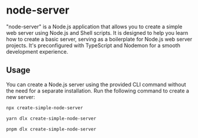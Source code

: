 # node-server

"node-server" is a Node.js application that allows you to create a simple web server using Node.js and Shell scripts. It is designed to help you learn how to create a basic server, serving as a boilerplate for Node.js web server projects. It's preconfigured with TypeScript and Nodemon for a smooth development experience.

## Usage

You can create a Node.js server using the provided CLI command without the need for a separate installation. Run the following command to create a new server:

```bash
npx create-simple-node-server
```

```bash
yarn dlx create-simple-node-server
```

```bash
pnpm dlx create-simple-node-server
